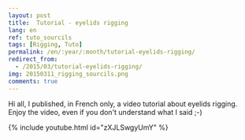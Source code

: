 ```yaml
---
layout: post
title:  Tutorial - eyelids rigging
lang: en
ref: tuto_sourcils
tags: [Rigging, Tuto]
permalink: /en/:year/:month/tutorial-eyelids-rigging/
redirect_from:
  - /2015/03/tutorial-eyelids-rigging/
img: 20150311_rigging_sourcils.png
comments: true
---
```


Hi all,
I published, in French only, a video tutorial about eyelids rigging. Enjoy the video, even if you don't understand what I said ;-)  

{% include youtube.html id="zXJLSwgyUmY" %}

